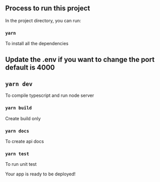 ## Process to run this project

In the project directory, you can run:

### `yarn`
To install all the dependencies

## Update the .env if you want to change the port default is 4000


## `yarn dev`

To compile typescript and run node server


### `yarn build`
Create build only

### `yarn docs`
To create api docs


### `yarn test`
To run unit test


Your app is ready to be deployed!
